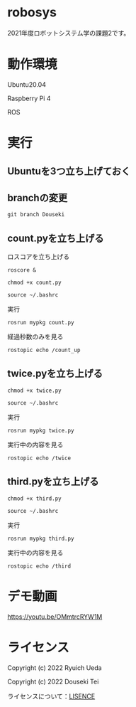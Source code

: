 # robosys
2021年度ロボットシステム学の課題2です。

# 動作環境
Ubuntu20.04

Raspberry Pi 4

ROS

# 実行

Ubuntuを3つ立ち上げておく
---
## branchの変更
 ```
 git branch Douseki
 ```

## count.pyを立ち上げる

ロスコアを立ち上げる
 ```
roscore &
 ```
 ```
chmod +x count.py
 ```
  ```
source ~/.bashrc
 ```
 実行
 ```
rosrun mypkg count.py
 ```
 経過秒数のみを見る
 ```
rostopic echo /count_up
 ```
## twice.pyを立ち上げる
  ```
chmod +x twice.py
 ```
  ```
source ~/.bashrc
 ```
 実行
 ```
rosrun mypkg twice.py
 ```
 実行中の内容を見る
 ```
rostopic echo /twice
 ```
## third.pyを立ち上げる
  ```
chmod +x third.py
 ```
  ```
source ~/.bashrc
 ```
 実行
 ```
rosrun mypkg third.py
 ```
 実行中の内容を見る
 ```
rostopic echo /third
 ```
# デモ動画

https://youtu.be/OMmtrcRYW1M

# ライセンス
Copyright (c) 2022 Ryuich Ueda

Copyright (c) 2022 Douseki Tei

ライセンスについて：[LISENCE](https://github.com/hiro2001/mypkg/blob/main/LICENSE)
